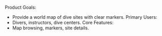Product Goals:

- Provide a world map of dive sites with clear markers.
  Primary Users:
- Divers, instructors, dive centers.
  Core Features:
- Map browsing, markers, site details.
